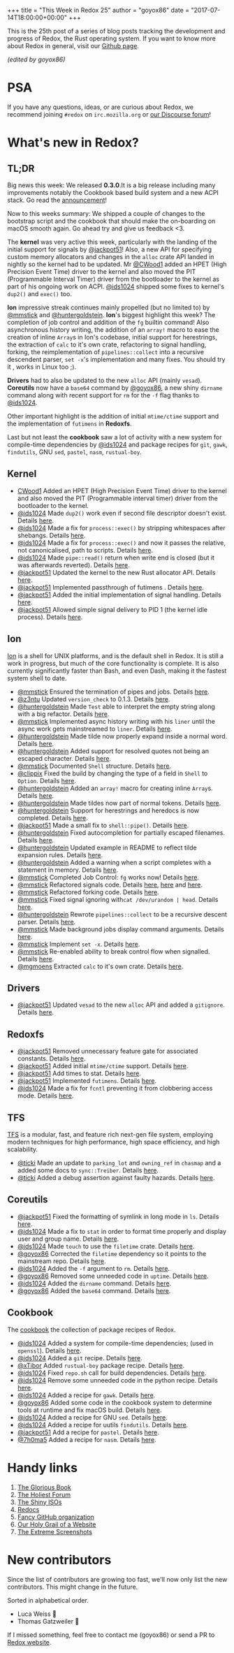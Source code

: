 +++
title = "This Week in Redox 25"
author = "goyox86"
date = "2017-07-14T18:00:00+00:00"
+++

This is the 25th post of a series of blog posts tracking the development and progress of Redox, the Rust operating system. If you want to know more about Redox in general, visit our [Github page](https://github.com/redox-os/redox).

*(edited by goyox86)*

# PSA

If you have any questions, ideas, or are curious about Redox, we recommend joining `#redox` on `irc.mozilla.org` or [our Discourse forum](https://discourse.redox-os.org/)!

# What's new in Redox?

## TL;DR

Big news this week: We released **0.3.0**.It is a big release including many improvements notably the Cookbook based build system and a new ACPI stack. Go read the [announcement](https://github.com/redox-os/redox/releases/tag/0.3.0)!

Now to this weeks summary: We shipped a couple of changes to the bootstrap script and the cookbook that should make the on-boarding on macOS smooth again. Go ahead try and give us feedback <3.

The **kernel** was very active this week, particularly with the landing of the initial support for signals by [@jackpot51](https://github.com/jackpot51)! Also, a new API for specifying custom memory allocators and changes in the `alloc` crate API landed in nightly so the kernel had to be updated. Mr [@CWood1](https://github.com/CWood1) added an HPET (High Precision Event Time) driver to the kernel and also moved the PIT (Programmable Interval Timer) driver from the bootloader to the kernel as part of his ongoing work on ACPI. [@ids1024](https://github.com/ids1024) shipped some fixes to kernel's `dup2()` and `exec()` too.

**Ion** impressive streak continues mainly propelled (but no limited to) by  [@mmstick](https://github.com/mmstick) and [@huntergoldstein](https://github.com/huntergoldstein). **Ion**'s biggest highlight this week? The completion of job control and addition of the `fg` builtin command! Also asynchronous history writing, the addition of an `array!` macro to ease the creation of  inline `Array`s in Ion's codebase, initial support for herestrings, the extraction of `calc` to it's own crate, refactoring to signal handling, forking, the reimplementation of `pipelines::collect` into a recursive descendent parser, `set -x`'s implementation and many fixes. You should try it , works in Linux too ;).

**Drivers** had to also be updated to the new `alloc` API (mainly `vesad`). **Coreutils** now have a `base64` command by  [@goyox86](https://github.com/goyox86), a new shiny `dirname` command along with recent support for `rm` for the `-f` flag thanks to [@ids1024](https://github.com/ids1024).

Other important highlight is the addition of initial `mtime/ctime` support and the implementation of `futimens` in **Redoxfs**.

Last but not least the **cookbook** saw a lot of activity with a new system for compile-time dependencies by [@ids1024](https://github.com/ids1024) and package recipes for `git`, `gawk`, `findutils`, GNU `sed`, `pastel`, `nasm`, `rustual-boy`.

## Kernel

- [CWood1](https://github.com/CWood1) Added an HPET (High Precision Event Time) driver to the kernel and also moved the PIT (Programmable interval timer) driver from the bootloader to the kernel.
- [@ids1024](https://github.com/ids1024) Made `dup2()` work even if second file descriptor doesn't exist. Details [here](https://github.com/redox-os/kernel/pull/34).
- [@ids1024](https://github.com/ids1024) Made a fix for `process::exec()` by stripping whitespaces after shebangs. Details [here](https://github.com/redox-os/kernel/pull/32).
- [@ids1024](https://github.com/ids1024) Made a fix for `process::exec()` and now it passes the relative, not canonicalised, path to scripts. Details [here](https://github.com/redox-os/kernel/pull/33).
- [@ids1024](https://github.com/ids1024) Made `pipe::read()` return when write end is closed (but it was afterwards reverted). Details [here](https://github.com/redox-os/kernel/pull/29).
- [@jackpot51](https://github.com/jackpot51) Updated the kernel to the new Rust allocator API. Details [here](https://github.com/redox-os/kernel/commit/3f40af0687086a52f21587730ac87a87d7956a7e).
- [@jackpot51](https://github.com/jackpot51) Implemented passthrough of futimens . Details [here](https://github.com/redox-os/kernel/commit/7e52541f39be01a011a9cc470d01c35f318fc78c).
- [@jackpot51](https://github.com/jackpot51) Added the initial implementation of signal handling. Details [here](https://github.com/redox-os/kernel/commit/b5ff0aabd561c1befcc583aa0d7139fddabda27b).
- [@jackpot51](https://github.com/jackpot51) Allowed simple signal delivery to PID 1 (the kernel idle process). Details [here](https://github.com/redox-os/kernel/commit/a3493d16fdd26b7422282b7b07b30db74089cb56).

## Ion

[Ion](https://github.com/redox-os/ion) is a shell for UNIX platforms, and is the default shell in Redox. It is still a work in progress, but much of the core functionality is complete. It is also currently significantly faster than Bash, and even Dash, making it the fastest system shell to date.

- [@mmstick](https://github.com/mmstick) Ensured the termination of pipes and jobs. Details [here](https://github.com/redox-os/ion/commit/4035d7d59a2ed774c748f3a144b9c9778c4c059d).
- [@z3ntu](https://github.com/z3ntu) Updated `version_check` to 0.1.3. Details [here](https://github.com/redox-os/ion/pull/394).
- [@huntergoldstein](https://github.com/huntergoldstein) Made `Test` able to interpret the empty string along with a big refactor. Details [here](https://github.com/redox-os/ion/pull/396).
- [@mmstick](https://github.com/mmstick) Implemented async history writing with his `liner` until the async work gets mainstreamed to `liner`. Details [here](https://github.com/redox-os/ion/commit/1afe9620a1db6e5dd0092c0033e694e4e0e2a4ba).
- [@huntergoldstein](https://github.com/huntergoldstein) Made tilde now properly expand inside a normal word. Details [here](https://github.com/redox-os/ion/pull/398).
- [@huntergoldstein](https://github.com/huntergoldstein) Added support for resolved quotes not being an escaped character. Details [here](https://github.com/redox-os/ion/pull/399).
- [@mmstick](https://github.com/mmstick) Documented `Shell` structure. Details [here](https://github.com/redox-os/ion/commit/ea4b98c94f218c72921f398d614b674c58cc94c4).
- [@clippix](https://github.com/clippix) Fixed the build by changing the type of a field in `Shell` to `Option`. Details [here](https://github.com/redox-os/ion/pull/403).
- [@huntergoldstein](https://github.com/huntergoldstein) Added an `array!` macro for creating inline `Array`s. Details [here](https://github.com/redox-os/ion/pull/404).
- [@huntergoldstein](https://github.com/huntergoldstein) Made tildes now part of normal tokens. Details [here](https://github.com/redox-os/ion/pull/407).
- [@huntergoldstein](https://github.com/huntergoldstein) Support for herestrings and heredocs is now completed. Details [here](https://github.com/redox-os/ion/pull/405).
- [@jackpot51](https://github.com/jackpot51) Made a small fix to `shell::pipe()`. Details [here](https://github.com/redox-os/ion/commit/a5d579bbffe1dd4cc6751825d3468f4bb556ca7c).
- [@huntergoldstein](https://github.com/huntergoldstein) Fixed autocompletion for partially escaped filenames. Details [here](https://github.com/redox-os/ion/pull/373).
- [@huntergoldstein](https://github.com/huntergoldstein) Updated example in README to reflect tilde expansion rules. Details [here](https://github.com/redox-os/ion/pull/377).
- [@huntergoldstein](https://github.com/huntergoldstein) Added a warning when a script completes with a statement in memory. Details [here](https://github.com/redox-os/ion/pull/376).
- [@mmstick](https://github.com/mmstick) Completed Job Control: `fg` works now! Details [here](https://github.com/redox-os/ion/commit/8fc7729400b7ba8b2bad8e5248be61b9a39472eb).
- [@mmstick](https://github.com/mmstick) Refactored signals code. Details [here](https://github.com/redox-os/ion/commit/5f0ed860d8c52032b889b811dfb3989732349ed1), [here](https://github.com/redox-os/ion/commit/f45b5f232a2b6a767e384c88e99700b782818dc4) and [here](https://github.com/redox-os/ion/commit/bea32bbff29f376c90e72ab5b6a56eea3e078353).
- [@mmstick](https://github.com/mmstick) Refactored forking code. Details [here](https://github.com/redox-os/ion/commit/b1cac10aa5b12a6fb36d01c9fe64d6b84706e78b).
- [@mmstick](https://github.com/mmstick) Fixed signal ignoring with`cat /dev/urandom | head`. Details [here](https://github.com/redox-os/ion/commit/48f48af901e09c59a104dacb1a3d1bf74f56df85).
- [@huntergoldstein](https://github.com/huntergoldstein) Rewrote `pipelines::collect` to be a recursive descent parser. Details [here](https://github.com/redox-os/ion/pull/382).
- [@mmstick](https://github.com/mmstick) Made background jobs display command arguments. Details [here](https://github.com/redox-os/ion/commit/c6f90de62a54868cbb2ec34b060cb5af6e499716).
- [@mmstick](https://github.com/mmstick) Implement `set -x`. Details [here](https://github.com/redox-os/ion/commit/8f3df249de8b7c410c83e1574f6e1de7756212f2).
- [@mmstick](https://github.com/mmstick) Re-enabled ability to break control flow when signalled. Details [here](https://github.com/redox-os/ion/commit/e3a519b3bcec4cf20bd247837eb46493b0133bf6).
- [@mgmoens](https://github.com/mgmoens) Extracted `calc` to it's own crate. Details [here](https://github.com/redox-os/ion/pull/372).

## Drivers

- [@jackpot51](https://github.com/jackpot51) Updated `vesad` to the new `alloc` API and added a `gitignore`. Details [here](https://github.com/redox-os/drivers/commit/cd782acf77d7d7fd00e843282b1f765ce6c13ab7).

## Redoxfs

- [@jackpot51](https://github.com/jackpot51) Removed unnecessary feature gate for associated constants. Details [here](https://github.com/redox-os/redoxfs/commit/dcce0d9e6e0519c486e1210ba792a9af13601c91).
- [@jackpot51](https://github.com/jackpot51) Added initial `mtime/ctime` support. Details [here](https://github.com/redox-os/redoxfs/commit/9471a2e4109d57c833aafc22536c0efd020021ff).
- [@jackpot51](https://github.com/jackpot51) Add times to stat. Details [here](https://github.com/redox-os/redoxfs/commit/1f97d8220cd48cd3ddcb917d23337f15104234cf).
- [@jackpot51](https://github.com/jackpot51) Implemented `futimens`. Details [here](https://github.com/redox-os/redoxfs/commit/8d66d9ce54490cf92b69aef12e2409dec448bf40).
- [@ids1024](https://github.com/ids1024) Made a fix for `fcntl` preventing it from clobbering access mode. Details [here](https://github.com/redox-os/redoxfs/pull/24).

## TFS

[TFS](https://github.com/redox-os/tfs) is a modular, fast, and feature rich next-gen file system, employing modern techniques for high performance, high space efficiency, and high scalability.

- [@ticki](https://github.com/ticki) Made an update to `parking_lot` and `owning_ref` in `chasmap` and a added some docs to `sync::Treiber`. Details [here](https://github.com/redox-os/tfs/commit/b09a9a07b53364b8ce9139d3c645223cf67308e3).
- [@ticki](https://github.com/ticki) Added a debug assertion against faulty hazards. Details [here](https://github.com/redox-os/tfs/commit/24f8064e3e0a0d38fe03fdf960a99086ca8ed0f4).

## Coreutils

- [@jackpot51](https://github.com/jackpot51) Fixed the formatting of symlink in long mode in `ls`. Details [here](https://github.com/redox-os/coreutils/commit/562223b7e030e57718b5e8884c5db9689380f9ba).
- [@ids1024](https://github.com/ids1024) Made a fix to `stat` in order to format time properly and display user and group name. Details [here](https://github.com/redox-os/coreutils/pull/161).
- [@ids1024](https://github.com/ids1024) Made `touch` to use the `filetime` crate. Details [here](https://github.com/redox-os/coreutils/pull/162).
- [@goyox86](https://github.com/goyox86) Corrected the `filetime` dependency so it points to the mainstream repo. Details [here](https://github.com/redox-os/coreutils/pull/163).
- [@ids1024](https://github.com/ids1024) Added the `-f` argument to `rm`. Details [here](https://github.com/redox-os/coreutils/pull/162).
- [@goyox86](https://github.com/goyox86) Removed some unneeded  code in `uptime`. Details [here](https://github.com/redox-os/coreutils/pull/165).
- [@ids1024](https://github.com/ids1024) Added the `dirname` command. Details [here](https://github.com/redox-os/coreutils/pull/166).
- [@goyox86](https://github.com/goyox86) Added the `base64` command. Details [here](https://github.com/redox-os/coreutils/pull/166).

## Cookbook

The [cookbook](https://github.com/redox-os/cookbook) the collection of package recipes of Redox.

- [@ids1024](https://github.com/ids1024) Added a system for compile-time dependencies; (used in `openssl`). Details [here](https://github.com/redox-os/cookbook/pull/39).
- [@ids1024](https://github.com/ids1024) Added a `git` recipe. Details [here](https://github.com/redox-os/cookbook/pull/40).
- [@xTibor](https://github.com/xTibor) Added `rustual-boy` package recipe. Details [here](https://github.com/redox-os/cookbook/pull/44).
- [@ids1024](https://github.com/ids1024) Fixed `repo.sh` call for build dependencies. Details [here](https://github.com/redox-os/cookbook/pull/43).
- [@ids1024](https://github.com/ids1024) Remove some unneeded code in the python recipe. Details [here](https://github.com/redox-os/cookbook/pull/45).
- [@ids1024](https://github.com/ids1024) Added a recipe for `gawk`. Details [here](https://github.com/redox-os/cookbook/pull/46).
- [@goyox86](https://github.com/goyox86) Added some code in the cookbook system to determine tools at runtime and fix macOS build. Details [here](https://github.com/redox-os/cookbook/pull/47).
- [@ids1024](https://github.com/ids1024) Added a recipe for GNU `sed`. Details [here](https://github.com/redox-os/cookbook/pull/48).
- [@ids1024](https://github.com/ids1024) Added a recipe for uutils `findutils`. Details [here](https://github.com/redox-os/cookbook/pull/49).
- [@jackpot51](https://github.com/jackpot51) Add a recipe for `pastel`. Details [here](https://github.com/redox-os/cookbook/commit/5b78bf1d6c134cd6a2f23ed4fbd935ea9610c26a).
- [@7h0ma5](https://github.com/7h0ma5)  Added a recipe for `nasm`. Details [here](https://github.com/redox-os/cookbook/pull/42).

# Handy links

1. [The Glorious Book](https://doc.redox-os.org/book/)
2. [The Holiest Forum](https://discourse.redox-os.org/)
3. [The Shiny ISOs](https://github.com/redox-os/redox/releases)
4. [Redocs](https://www.redox-os.org/docs/)
5. [Fancy GitHub organization](https://github.com/redox-os)
6. [Our Holy Grail of a Website](https://www.redox-os.org/)
7. [The Extreme Screenshots](https://www.redox-os.org/screens/)

# New contributors

Since the list of contributors are growing too fast, we'll now only list the new contributors. This might change in the future.

Sorted in alphabetical order.

- Luca Weiss 🎂
- Thomas Gatzweiler 🎂

If I missed something, feel free to contact me (goyox86) or send a PR to [Redox website](https://github.com/redox-os/website).
